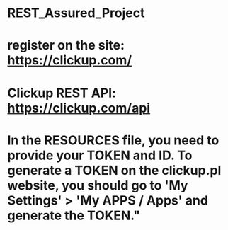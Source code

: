 # REST_Assured_Project
# register on the site: https://clickup.com/  
# Clickup REST API: https://clickup.com/api
# In the RESOURCES file, you need to provide your TOKEN and ID. To generate a TOKEN on the clickup.pl website, you should go to 'My Settings' > 'My APPS / Apps' and generate the TOKEN."
